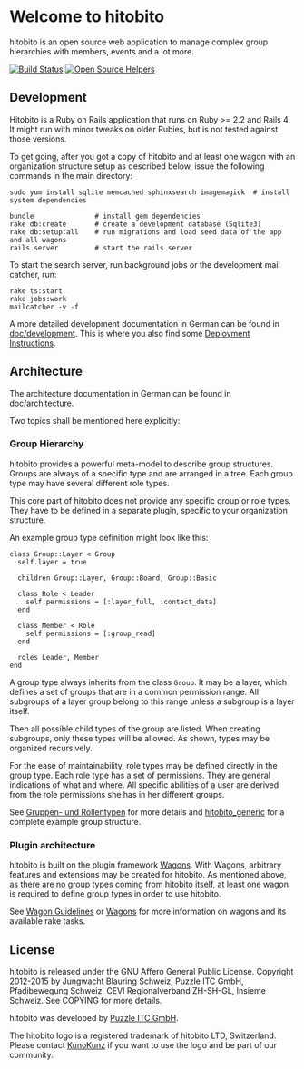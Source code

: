 # Welcome to hitobito

hitobito is an open source web application to manage complex group hierarchies with members, events and a lot more.

[![Build Status](https://travis-ci.org/hitobito/hitobito.svg?branch=master)](https://travis-ci.org/hitobito/hitobito)
[![Open Source Helpers](https://www.codetriage.com/hitobito/hitobito/badges/users.svg)](https://www.codetriage.com/hitobito/hitobito)

## Development

Hitobito is a Ruby on Rails application that runs on Ruby >= 2.2 and Rails 4.
It might run with minor tweaks on older Rubies, but is not tested against those
versions.

To get going, after you got a copy of hitobito and at least one wagon with an organization
structure setup as described below, issue the following commands in the main directory:

    sudo yum install sqlite memcached sphinxsearch imagemagick  # install system dependencies

    bundle               # install gem dependencies
    rake db:create       # create a development database (Sqlite3)
    rake db:setup:all    # run migrations and load seed data of the app and all wagons
    rails server         # start the rails server

To start the search server, run background jobs or the development mail catcher, run:

    rake ts:start
    rake jobs:work
    mailcatcher -v -f

A more detailed development documentation in German can be found in [doc/development](doc/development).
This is where you also find some [Deployment Instructions](doc/development/02_deployment.md).

## Architecture

The architecture documentation in German can be found in [doc/architecture](doc/architecture).

Two topics shall be mentioned here explicitly:

### Group Hierarchy

hitobito provides a powerful meta-model to describe group structures.
Groups are always of a specific type and are arranged in a tree.
Each group type may have several different role types.

This core part of hitobito does not provide any specific group or role types.
They have to be defined in a separate plugin, specific to your organization structure.

An example group type definition might look like this:

    class Group::Layer < Group
      self.layer = true

      children Group::Layer, Group::Board, Group::Basic

      class Role < Leader
        self.permissions = [:layer_full, :contact_data]
      end

      class Member < Role
        self.permissions = [:group_read]
      end

      roles Leader, Member
    end

A group type always inherits from the class `Group`.
It may be a layer, which defines a set of groups that are in a common permission range.
All subgroups of a layer group belong to this range unless a subgroup is a layer itself.

Then all possible child types of the group are listed.
When creating subgroups, only these types will be allowed.
As shown, types may be organized recursively.

For the ease of maintainability, role types may be defined directly in the group type.
Each role type has a set of permissions.
They are general indications of what and where.
All specific abilities of a user are derived from the role permissions she has in her different groups.

See [Gruppen- und Rollentypen](doc/architecture/08_konzepte.md) for more details and
[hitobito_generic](https://github.com/hitobito/hitobito_generic) for a complete example group
structure.


### Plugin architecture

hitobito is built on the plugin framework [Wagons](http://github.com/codez/wagons).
With Wagons, arbitrary features and extensions may be created for hitobito.
As mentioned above, as there are no group types coming from hitobito itself,
at least one wagon is required to define group types in order to use hitobito.

See [Wagon Guidelines](doc/development/04_wagons.md) or [Wagons](http://github.com/codez/wagons)
for more information on wagons and its available rake tasks.


## License

hitobito is released under the GNU Affero General Public License.
Copyright 2012-2015 by Jungwacht Blauring Schweiz, Puzzle ITC GmbH, Pfadibewegung Schweiz,
CEVI Regionalverband ZH-SH-GL, Insieme Schweiz.
See COPYING for more details.

hitobito was developed by [Puzzle ITC GmbH](http://puzzle.ch).

The hitobito logo is a registered trademark of hitobito LTD, Switzerland. Please contact [KunoKunz](https://github.com/KunoKunz) if you want to use the logo and be part of our community.
